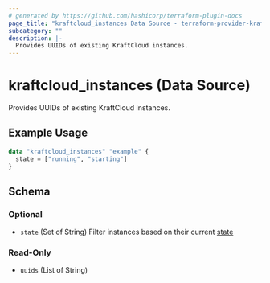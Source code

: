 ```yaml
---
# generated by https://github.com/hashicorp/terraform-plugin-docs
page_title: "kraftcloud_instances Data Source - terraform-provider-kraftcloud"
subcategory: ""
description: |-
  Provides UUIDs of existing KraftCloud instances.
---
```


# kraftcloud_instances (Data Source)

Provides UUIDs of existing KraftCloud instances.

## Example Usage

```terraform
data "kraftcloud_instances" "example" {
  state = ["running", "starting"]
}
```

<!-- schema generated by tfplugindocs -->
## Schema

### Optional

- `state` (Set of String) Filter instances based on their current [state](https://docs.kraft.cloud/002-rest-api-v1-instances.html#instance-states)

### Read-Only

- `uuids` (List of String)
